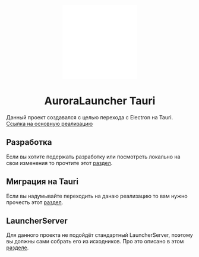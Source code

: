 <p align="center"><img src="./frontend/runtime/assets/images/logo.png" width="200px" height="200px"></p>
<h1 align="center">AuroraLauncher Tauri</h1>

Данный проект создавался с целью перехода с Electron на Tauri. \
[Ссылка на основную реализацию](https://github.com/AuroraTeam/Launcher)

## Разработка

Если вы хотите подержать разработку или посмотреть локально на свои изменения то прочтите этот [раздел](https://github.com/kostya-main/Aurora-tauri/tree/master/docs/DEVELOPMENT.md).

## Миграция на Tauri

Если вы надумывайте переходить на данаю реализацию то вам нужно прочесть этот [раздел](https://github.com/kostya-main/Aurora-tauri/tree/master/docs/RUNNING.md).

## LauncherServer

Для данного проекта не подойдёт стандартный LauncherServer, поэтому вы должны сами собрать его из исходников. Про это описано в этом [разделе](https://github.com/kostya-main/Aurora-tauri/tree/master/docs/LAUNCHERSERVER.md).